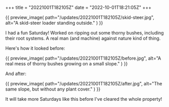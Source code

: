 +++
title = "20221001T182105Z"
date  = "2022-10-01T18:21:05Z"
+++

{{
    preview_image(
        path="/updates/20221001T182105Z/skid-steer.jpg",
        alt="A skid-steer loader standing outside."
    )
}}

I had a fun Saturday! Worked on ripping out some thorny bushes, including their root systems. A real man (and machine) against nature kind of thing.

Here's how it looked before:

{{
    preview_image(
        path="/updates/20221001T182105Z/before.jpg",
        alt="A real mess of thorny bushes growing on a small slope."
    )
}}

And after:

{{
    preview_image(
        path="/updates/20221001T182105Z/after.jpg",
        alt="The same slope, but without any plant cover."
    )
}}

It will take more Saturdays like this before I've cleared the whole property!
